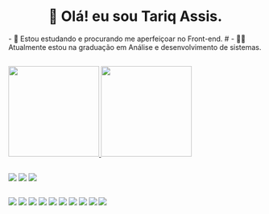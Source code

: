 <h1 align="center"> 👋 Olá! eu sou Tariq Assis.</h1>
- 🌱 Estou estudando e procurando me aperfeiçoar no Front-end.
#
- 👨‍💻 Atualmente estou na graduação em Análise e desenvolvimento de sistemas. 

##
<div>
  <a href="https://beacons.ai/tariqassis">
  <img height="180em" src="https://github-readme-stats.vercel.app/api?username=tariqassis&show_icons=true&theme=dark&include_all_commits=true&count_private=true"/>
  <img height="180em" src="https://github-readme-stats.vercel.app/api/top-langs/?username=tariqassis&layout=compact&langs_count=16&theme=dark"/>
</div>

##

<div>

  <a href="https://instagram.com/tariq_assis" target="_blank"><img src="https://img.shields.io/badge/-Instagram-%23E4405F?style=for-the-badge&logo=instagram&logoColor=white" target="_blank"></a>
  <a href = ""><img src="https://img.shields.io/badge/Gmail-D14836?style=for-the-badge&logo=gmail&logoColor=white" target="_blank"></a>
  <a href="https://www.linkedin.com/in/tariq-assis-9a2b40214/" target="_blank"><img src="https://img.shields.io/badge/-LinkedIn-%230077B5?style=for-the-badge&logo=linkedin&logoColor=white" target="_blank"></a> 
  <br>
  ##
  <a href = ""><img src="https://img.shields.io/badge/HTML5-E34F26?style=for-the-badge&logo=html5&logoColor=white"></a>
  <a href = ""><img src="https://img.shields.io/badge/CSS3-1572B6?style=for-the-badge&logo=css3&logoColor=white"></a>
  <a href = ""><img src="https://img.shields.io/badge/JavaScript-F7DF1E?style=for-the-badge&logo=javascript&logoColor=black"></a>
  <a href =""><img src="https://img.shields.io/badge/Node.js-43853D?style=for-the-badge&logo=node.js&logoColor=white"></a>
  <a href =""><img src="https://img.shields.io/badge/React-20232A?style=for-the-badge&logo=react&logoColor=61DAFB"></a>
  <a href =""><img src="https://img.shields.io/badge/Vue.js-35495E?style=for-the-badge&logo=vue.js&logoColor=4FC08D"></a>
  <a href = ""><img src="https://img.shields.io/badge/jQuery-0769AD?style=for-the-badge&logo=jquery&logoColor=white"></a>
  <a href = ""><img src="https://img.shields.io/badge/Bootstrap-563D7C?style=for-the-badge&logo=bootstrap&logoColor=white"></a>
  <a href = ""><img src="https://img.shields.io/badge/MySQL-00000F?style=for-the-badge&logo=mysql&logoColor=white"></a>
  <a href = ""><img src="https://img.shields.io/badge/Python-14354C?style=for-the-badge&logo=python&logoColor=white"></a>
</div>
